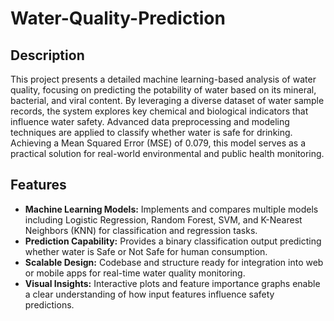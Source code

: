 # Water-Quality-Prediction

## Description

This project presents a detailed machine learning-based analysis of water quality, focusing on predicting the potability of water based on its mineral, bacterial, and viral content. By leveraging a diverse dataset of water sample records, the system explores key chemical and biological indicators that influence water safety. Advanced data preprocessing and modeling techniques are applied to classify whether water is safe for drinking. Achieving a Mean Squared Error (MSE) of 0.079, this model serves as a practical solution for real-world environmental and public health monitoring.

## Features

+ **Machine Learning Models:** Implements and compares multiple models including Logistic Regression, Random Forest, SVM, and K-Nearest Neighbors (KNN) for classification and regression tasks.
+ **Prediction Capability:** Provides a binary classification output predicting whether water is Safe or Not Safe for human consumption.
+ **Scalable Design:** Codebase and structure ready for integration into web or mobile apps for real-time water quality monitoring.
+ **Visual Insights:** Interactive plots and feature importance graphs enable a clear understanding of how input features influence safety predictions.


